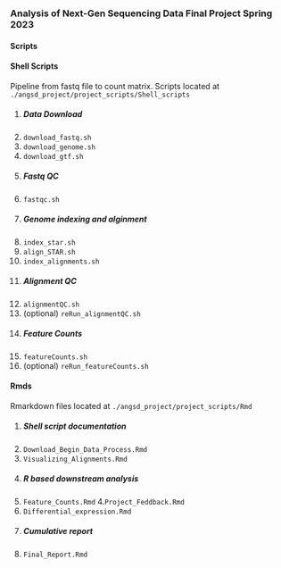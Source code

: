 ### Analysis of Next-Gen Sequencing Data Final Project Spring 2023

#### Scripts

#### Shell Scripts
Pipeline from fastq file to count matrix. Scripts located at ` ./angsd_project/project_scripts/Shell_scripts `
1. ##### Data Download
  1. ` download_fastq.sh `
  2. ` download_genome.sh `
  3. ` download_gtf.sh `
2. ##### Fastq QC
  4. ` fastqc.sh `
3. ##### Genome indexing and alginment
  5. ` index_star.sh `
  6. ` align_STAR.sh `
  7. ` index_alignments.sh `
4. ##### Alignment QC
  8. ` alignmentQC.sh `
  9. (optional) ` reRun_alignmentQC.sh `
5. ##### Feature Counts
  10. ` featureCounts.sh `
  11. (optional) ` reRun_featureCounts.sh `

#### Rmds
Rmarkdown files located at ` ./angsd_project/project_scripts/Rmd `
1. ##### Shell script documentation
  1. ` Download_Begin_Data_Process.Rmd `
  2. ` Visualizing_Alignments.Rmd `
2. ##### R based downstream analysis
  3. ` Feature_Counts.Rmd `
  4.` Project_Feddback.Rmd `
  5. ` Differential_expression.Rmd `
3. ##### Cumulative report
  6. ` Final_Report.Rmd `

